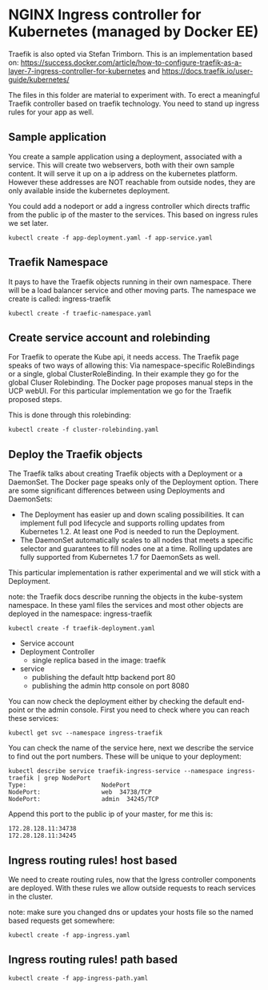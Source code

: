 # NGINX Ingress controller for Kubernetes (managed by Docker EE)

Traefik is also opted via Stefan Trimborn. This is an implementation based on: https://success.docker.com/article/how-to-configure-traefik-as-a-layer-7-ingress-controller-for-kubernetes and https://docs.traefik.io/user-guide/kubernetes/



The files in this folder are material to experiment with. To erect a meaningful Traefik controller based on traefik technology. You need to stand up ingress rules for your app as well.

## Sample application
You create a sample application using a deployment, associated with a service.
This will create two webservers, both with their own sample content. It will serve it up on a ip address on the kubernetes platform. However these addresses are NOT reachable from outside nodes, they are only available inside the kubernetes deployment.

You could add a nodeport or add a ingress controller which directs traffic from the public ip of the master to the services. This based on ingress rules we set later.

```
kubectl create -f app-deployment.yaml -f app-service.yaml
```

## Traefik Namespace
It pays to have the Traefik objects running in their own namespace. There will be a load balancer service and other moving parts.
The namespace we create is called: ingress-traefik

```
kubectl create -f traefic-namespace.yaml
```

## Create service account and rolebinding
For Traefik to operate the Kube api, it needs access. The Traefik page speaks of two ways of allowing this: Via namespace-specific RoleBindings or a single, global ClusterRoleBinding. In their example they go for the global Cluser Rolebinding. The Docker page proposes manual steps in the UCP webUI. For this particular implementation we go for the Traefik proposed steps.

This is done through this rolebinding:
```
kubectl create -f cluster-rolebinding.yaml
```

## Deploy the Traefik objects
The Traefik talks about creating Traefik objects with a Deployment or a DaemonSet. The Docker page speaks only of the Deployment option.
There are some significant differences between using Deployments and DaemonSets:

- The Deployment has easier up and down scaling possibilities. It can implement full pod lifecycle and supports rolling updates from Kubernetes 1.2. At least one Pod is needed to run the Deployment.
- The DaemonSet automatically scales to all nodes that meets a specific selector and guarantees to fill nodes one at a time. Rolling updates are fully supported from Kubernetes 1.7 for DaemonSets as well.

This particular implementation is rather experimental and we will stick with a Deployment.

note: the Traefik docs describe running the objects in the kube-system namespace. In these yaml files the services and most other objects are deployed in the namespace: ingress-traefik

```
kubectl create -f traefik-deployment.yaml
```

- Service account
- Deployment Controller
  - single replica based in the image: traefik
- service
  - publishing the default http backend port 80
  - publishing the admin http console on port 8080

You can now check the deployment either by checking the default end-point or the admin console. First you need to check where you can reach these services:

```
kubectl get svc --namespace ingress-traefik
```
You can check the name of the service here, next we describe the service to find out the port numbers. These will be unique to your deployment:

```
kubectl describe service traefik-ingress-service --namespace ingress-traefik | grep NodePort
Type:                     NodePort
NodePort:                 web  34738/TCP
NodePort:                 admin  34245/TCP
```
Append this port to the public ip of your master, for me this is:

```
172.28.128.11:34738
172.28.128.11:34245
```


## Ingress routing rules! host based
We need to create routing rules, now that the Igress controller components are deployed. With these rules we allow outside requests to reach services in the cluster.

note: make sure you changed dns or updates your hosts file so the named based requests get somewhere:

```
kubectl create -f app-ingress.yaml
```


## Ingress routing rules! path based
```
kubectl create -f app-ingress-path.yaml
```
